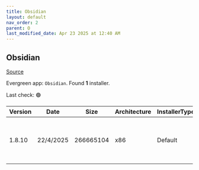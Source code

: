 ```yaml
---
title: Obsidian
layout: default
nav_order: 2
parent: O
last_modified_date: Apr 23 2025 at 12:40 AM
---
```


## Obsidian

[Source](https://obsidian.md/)

Evergreen app: `Obsidian`. Found **1** installer.

Last check: 🟢

| Version | Date      | Size      | Architecture | InstallerType | Type | URI                                                                                                                                                                                            |
| ------- | --------- | --------- | ------------ | ------------- | ---- | ---------------------------------------------------------------------------------------------------------------------------------------------------------------------------------------------- |
| 1.8.10  | 22/4/2025 | 266665104 | x86          | Default       | exe  | [https://github.com/obsidianmd/obsidian-releases/releases/download/v1.8.10/Obsidian-1.8.10.exe](https://github.com/obsidianmd/obsidian-releases/releases/download/v1.8.10/Obsidian-1.8.10.exe) |
